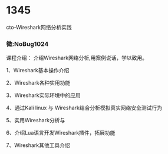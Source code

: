 # 1345
cto-Wireshark网络分析实践

### 微:NoBug1024 


课程介绍：
介绍Wireshark网络分析,用案例说话，学以致用。

1、Wireshark基本操作介绍

2、Wireshark各种实用功能

3、Wireshark实际环境中的应用

4、通过Kali linux 与 Wireshark结合分析模拟真实网络安全测试行为

5、实用Wireshark分析与

6、介绍Lua语言开发Wireshark插件，拓展功能

7、Wireshark其他工具介绍

